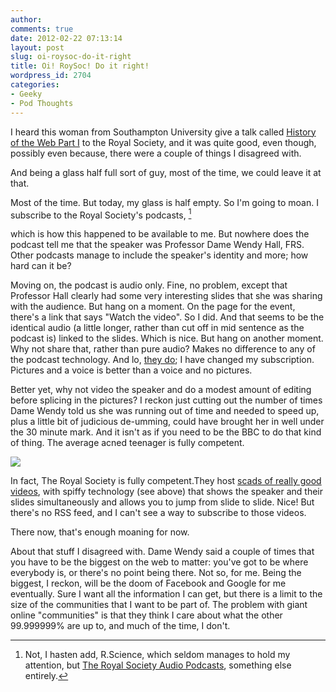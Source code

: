 ```yaml
---
author:
comments: true
date: 2012-02-22 07:13:14
layout: post
slug: oi-roysoc-do-it-right
title: Oi! RoySoc! Do it right!
wordpress_id: 2704
categories:
- Geeky
- Pod Thoughts
---
```


I heard this woman from Southampton University give a talk called [History of the Web Part I](http://royalsociety.org/events/2011/history-web/) to the Royal Society, and it was quite good, even though, possibly even because, there were a couple of things I disagreed with.

And being a glass half full sort of guy, most of the time, we could leave it at that.

Most of the time. But today, my glass is half empty. So I'm going to moan. I subscribe to the Royal Society's podcasts, [^fn1]
[^fn1]: Not, I hasten add, R.Science, which seldom manages to hold my attention, but [The Royal Society Audio Podcasts](http://itunes.apple.com/us/podcast/royal-society-audio-podcasts/id105000706), something else entirely. 

 which is how this happened to be available to me. But nowhere does the podcast tell me that the speaker was Professor Dame Wendy Hall, FRS. Other podcasts manage to include the speaker's identity and more; how hard can it be?

Moving on, the podcast is audio only. Fine, no problem, except that Professor Hall clearly had some very interesting slides that she was sharing with the audience. But hang on a moment. On the page for the event, there's a link that says "Watch the video". So I did. And that seems to be the identical audio (a little longer, rather than cut off in mid sentence as the podcast is) linked to the slides. Which is nice. But hang on another moment. Why not share that, rather than pure audio? Makes no difference to any of the podcast technology. And lo, [they do](http://itunes.apple.com/it/podcast/royal-society-video-podcasts/id276461286); I have changed my subscription. Pictures and a voice is better than a voice and no pictures.

Better yet, why not video the speaker and do a modest amount of editing before splicing in the pictures? I reckon just cutting out the number of times Dame Wendy told us she was running out of time and needed to speed up, plus a little bit of judicious de-umming, could have brought her in well under the 30 minute mark. And it isn't as if you need to be the BBC to do that kind of thing. The average acned teenager is fully competent.

[![](/uploads/2012/02/RoySoc-500x277.png)](/uploads/2012/02/RoySoc.png)

In fact, The Royal Society is fully competent.They host [scads of really good videos](http://royalsociety.org/royalsociety.tv/), with spiffy technology (see above) that shows the speaker and their slides simultaneously and allows you to jump from slide to slide. Nice! But there's no RSS feed, and I can't see a way to subscribe to those videos.

There now, that's enough moaning for now.

About that stuff I disagreed with. Dame Wendy said a couple of times that you have to be the biggest on the web to matter: you've got to be where everybody is, or there's no point being there. Not so, for me. Being the biggest, I reckon, will be the doom of Facebook and Google for me eventually. Sure I want all the information I can get, but there is a limit to the size of the communities that I want to be part of. The problem with giant online "communities" is that they think I care about what the other 99.999999% are up to, and much of the time, I don't.
